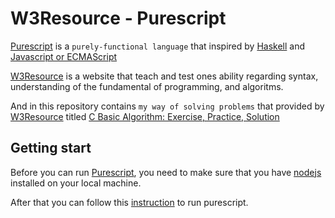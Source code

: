 # W3Resource - Purescript

[Purescript](https://www.purescript.org/) is a `purely-functional language` that inspired by [Haskell](https://www.haskell.org/) and [Javascript or ECMAScript](https://www.ecma-international.org/)

[W3Resource](https://www.w3resource.com/) is a website that teach and test ones ability regarding syntax, understanding of the fundamental of programming, and algoritms.

And in this repository contains `my way of solving problems` that provided by [W3Resource](https://www.w3resource.com/) titled [C Basic Algorithm: Exercise, Practice, Solution](https://www.w3resource.com/c-programming-exercises/basic-algo/index.php)

## Getting start

Before you can run [Purescript](https://www.purescript.org), you need to make sure that you have [nodejs](https://www.nodejs.org) installed on your local machine.

After that you can follow this [instruction](https://github.com/purescript/documentation/blob/master/guides/Getting-Started.md) to run purescript.